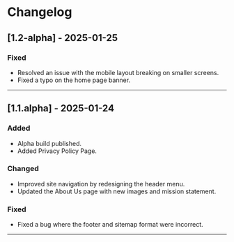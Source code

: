 # Changelog  

## [1.2-alpha] - 2025-01-25 
### Fixed  
- Resolved an issue with the mobile layout breaking on smaller screens.  
- Fixed a typo on the home page banner. 

---

## [1.1.alpha] - 2025-01-24  
### Added  
- Alpha build published.
- Added Privacy Policy Page.

### Changed  
- Improved site navigation by redesigning the header menu.  
- Updated the About Us page with new images and mission statement.

### Fixed  
- Fixed a bug where the footer and sitemap format were incorrect.

---
